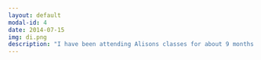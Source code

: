 ```yaml
---
layout: default
modal-id: 4
date: 2014-07-15
img: di.png
description: "I have been attending Alisons classes for about 9 months. I love her teaching method, her instruction is clear and she also demonstrates the moves.  She is very aware of anyone who has difficulties and helps them to achieve what they may think is not possible whilst  allowing you to go at your own pace and not over do it. Her kind nature shines through and she has a great sense of humour, which creates a lovely atmosphere. Yoga really makes you feel good and is helpful for many ailments. I can highly recommend Alisons classes to anyone wanting to do Yoga."
---
```

